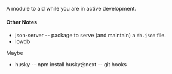
A module to aid while you are in active development.


#### Other Notes

* json-server -- package to serve (and maintain) a `db.json` file.
* lowdb


Maybe

* husky -- npm install husky@next -- git hooks
